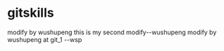 # gitskills
modify by wushupeng
this is my second modify--wushupeng
modify by wushupeng at git_1 --wsp
